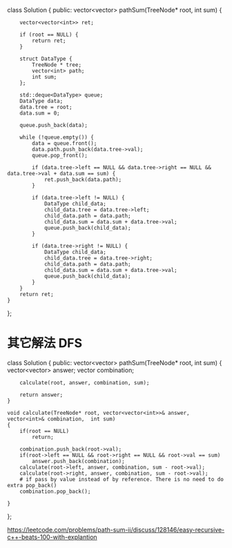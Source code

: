 class Solution {
public:
    vector<vector<int>> pathSum(TreeNode* root, int sum) {
        
        vector<vector<int>> ret;
     
        if (root == NULL) {
            return ret;
        }
        
        struct DataType {
            TreeNode * tree;
            vector<int> path;
            int sum;
        };
        
        std::deque<DataType> queue;
        DataType data;
        data.tree = root;
        data.sum = 0;
        
        queue.push_back(data);
        
        while (!queue.empty()) {
            data = queue.front();
            data.path.push_back(data.tree->val);
            queue.pop_front();
            
            if (data.tree->left == NULL && data.tree->right == NULL && data.tree->val + data.sum == sum) {
                ret.push_back(data.path);
            }
            
            if (data.tree->left != NULL) {
                DataType child_data;
                child_data.tree = data.tree->left;
                child_data.path = data.path;
                child_data.sum = data.sum + data.tree->val;
                queue.push_back(child_data);
            }
            
            if (data.tree->right != NULL) {
                DataType child_data;
                child_data.tree = data.tree->right;
                child_data.path = data.path;
                child_data.sum = data.sum + data.tree->val;
                queue.push_back(child_data);
            }
        }
        return ret;
    }
};



# 其它解法 DFS
class Solution {
public:
    vector<vector<int>> pathSum(TreeNode* root, int sum) {
        vector<vector<int>> answer;
        vector<int> combination;
        
        calculate(root, answer, combination, sum);
        
        return answer;
    }
    
    void calculate(TreeNode* root, vector<vector<int>>& answer, vector<int>& combination,  int sum)
    {
        if(root == NULL)
            return;

        combination.push_back(root->val);
        if(root->left == NULL && root->right == NULL && root->val == sum)
            answer.push_back(combination);
        calculate(root->left, answer, combination, sum - root->val);
        calculate(root->right, answer, combination, sum - root->val);
        # if pass by value instead of by reference. There is no need to do extra pop_back()
        combination.pop_back();
  
    }
};

https://leetcode.com/problems/path-sum-ii/discuss/128146/easy-recursive-c++-beats-100-with-explantion
